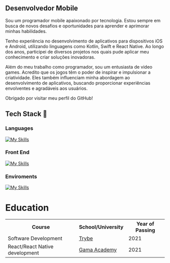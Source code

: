 ###
## Desenvolvedor Mobile
Sou um programador mobile apaixonado por tecnologia. Estou sempre em busca de novos desafios e oportunidades para aprender e aprimorar minhas habilidades.

Tenho experiência no desenvolvimento de aplicativos para dispositivos iOS e Android, utilizando linguagens como Kotlin, Swift e React Native. Ao longo dos anos, participei de diversos projetos nos quais pude aplicar meu conhecimento e criar soluções inovadoras.

Além do meu trabalho como programador, sou um entusiasta de video games. Acredito que os jogos têm o poder de inspirar e impulsionar a criatividade. Eles também influenciam minha abordagem ao desenvolvimento de aplicativos, buscando proporcionar experiências envolventes e agradáveis aos usuários.

Obrigado por visitar meu perfil do GitHub!

## Tech Stack :rocket:
### Languages
[![My Skills](https://skillicons.dev/icons?i=js,typescript,swift)](https://skillicons.dev)
### Front End
[![My Skills](https://skillicons.dev/icons?i=react)](https://skillicons.dev)
### Enviroments
[![My Skills](https://skillicons.dev/icons?i=vscode)](https://skillicons.dev)

# Education
<table>
  <tr>
    <th>Course</th>
    <th>School/University</th>
    <th>Year of Passing</th>
  </tr>
  <tr>
    <td>Software Development</td>
    <td><a href="https://www.betrybe.com/">Trybe</a></td>
    <td>2021</td>
  </tr>
  <tr>
    <td>React/React Native development</td>
    <td><a href="https://www.gama.academy/?gclid=Cj0KCQiAhP2BBhDdARIsAJEzXlELtsicfha7bFBCM8d8OS2tcaWzW-b1F85E7x4d3dkV4EdR87_bSZAaAiaJEALw_wcB">Gama Academy</a></td>
    <td>2021</td>
  </tr>
 </table>
